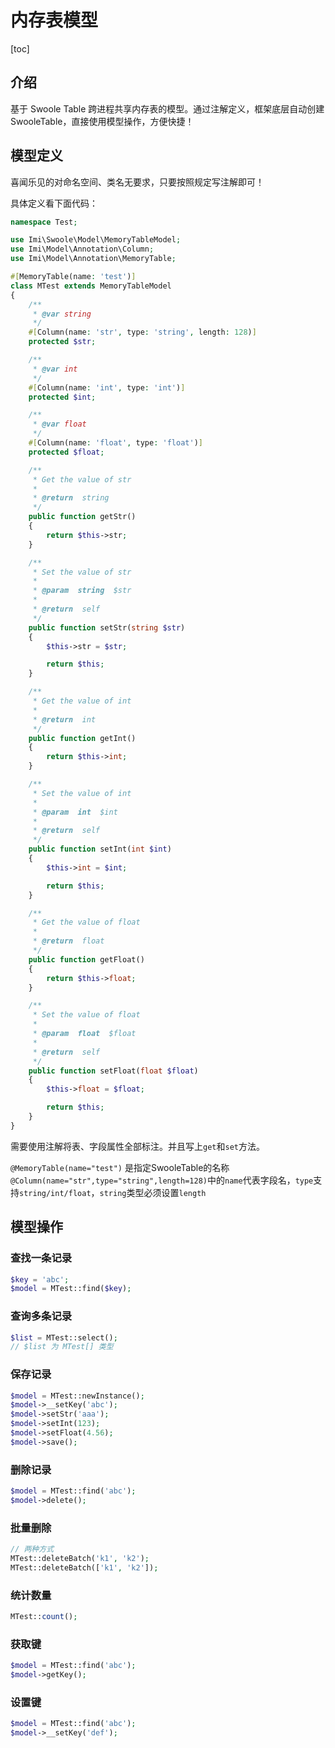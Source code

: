 # 内存表模型

[toc]

## 介绍

基于 Swoole Table 跨进程共享内存表的模型。通过注解定义，框架底层自动创建SwooleTable，直接使用模型操作，方便快捷！

## 模型定义

喜闻乐见的对命名空间、类名无要求，只要按照规定写注解即可！

具体定义看下面代码：

```php
namespace Test;

use Imi\Swoole\Model\MemoryTableModel;
use Imi\Model\Annotation\Column;
use Imi\Model\Annotation\MemoryTable;

#[MemoryTable(name: 'test')]
class MTest extends MemoryTableModel
{
    /**
     * @var string
     */
    #[Column(name: 'str', type: 'string', length: 128)]
    protected $str;

    /**
     * @var int
     */
    #[Column(name: 'int', type: 'int')]
    protected $int;

    /**
     * @var float
     */
    #[Column(name: 'float', type: 'float')]
    protected $float;

    /**
     * Get the value of str
     *
     * @return  string
     */
    public function getStr()
    {
        return $this->str;
    }

    /**
     * Set the value of str
     *
     * @param  string  $str
     *
     * @return  self
     */
    public function setStr(string $str)
    {
        $this->str = $str;

        return $this;
    }

    /**
     * Get the value of int
     *
     * @return  int
     */
    public function getInt()
    {
        return $this->int;
    }

    /**
     * Set the value of int
     *
     * @param  int  $int
     *
     * @return  self
     */
    public function setInt(int $int)
    {
        $this->int = $int;

        return $this;
    }

    /**
     * Get the value of float
     *
     * @return  float
     */
    public function getFloat()
    {
        return $this->float;
    }

    /**
     * Set the value of float
     *
     * @param  float  $float
     *
     * @return  self
     */
    public function setFloat(float $float)
    {
        $this->float = $float;

        return $this;
    }
}
```

需要使用注解将表、字段属性全部标注。并且写上`get`和`set`方法。

`@MemoryTable(name="test")` 是指定SwooleTable的名称
`@Column(name="str",type="string",length=128)`中的`name`代表字段名，`type`支持`string/int/float`，`string`类型必须设置`length`

## 模型操作

### 查找一条记录

```php
$key = 'abc';
$model = MTest::find($key);
```

### 查询多条记录

```php
$list = MTest::select();
// $list 为 MTest[] 类型
```

### 保存记录

```php
$model = MTest::newInstance();
$model->__setKey('abc');
$model->setStr('aaa');
$model->setInt(123);
$model->setFloat(4.56);
$model->save();
```

### 删除记录

```php
$model = MTest::find('abc');
$model->delete();
```

### 批量删除

```php
// 两种方式
MTest::deleteBatch('k1', 'k2');
MTest::deleteBatch(['k1', 'k2']);
```

### 统计数量

```php
MTest::count();
```

### 获取键

```php
$model = MTest::find('abc');
$model->getKey();
```

### 设置键

```php
$model = MTest::find('abc');
$model->__setKey('def');
```
